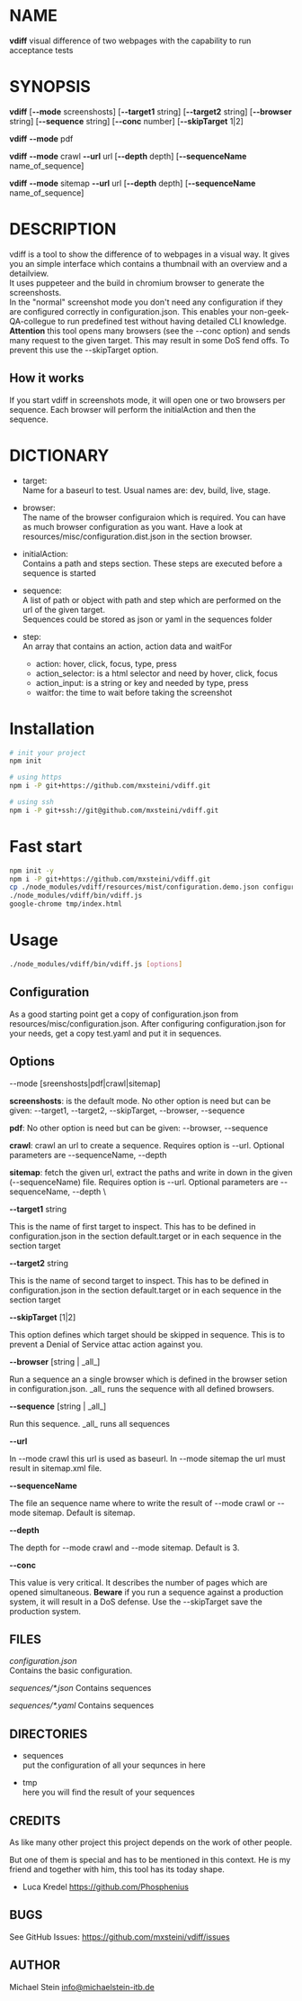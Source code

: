 # NAME

**vdiff** visual difference of two webpages with the capability to run acceptance tests

# SYNOPSIS

**vdiff** [**--mode** screenshosts] [**--target1** string] [**--target2** string] [**--browser** string] [**--sequence** string] [**--conc** number] [**--skipTarget** 1|2]

**vdiff** **--mode** pdf

**vdiff** **--mode** crawl **--url** url [**--depth** depth] [**--sequenceName** name_of_sequence]

**vdiff** **--mode** sitemap **--url** url [**--depth** depth] [**--sequenceName** name_of_sequence]

# DESCRIPTION

vdiff is a tool to show the difference of to webpages in a visual way. It gives you an simple interface which contains a thumbnail with an overview and a detailview. \
It uses puppeteer and the build in chromium browser to generate the screenshosts. \
In the "normal" screenshot mode you don't need any configuration if they are configured correctly in configuration.json. This enables your non-geek-QA-collegue to run predefined test without having detailed CLI knowledge.\
**Attention** this tool opens many browsers (see the --conc option) and sends many request to the given target. This may result in some DoS fend offs. To prevent this use the --skipTarget option.

## How it works

If you start vdiff in screenshots mode, it will open one or two browsers per sequence. Each browser will perform the initialAction and then the sequence.

# DICTIONARY

* target: \
Name for a baseurl to test. Usual names are: dev, build, live, stage.
  
* browser: \
The name of the browser configuraion which is required. You can have as much browser configuration as you want. Have a look at resources/misc/configuration.dist.json in the section browser.

* initialAction: \
Contains a path and steps section. These steps are executed before a sequence is started

* sequence: \
A list of path or object with path and step which are performed on the url of the given target. \
  Sequences could be stored as json or yaml in the sequences folder
  
* step: \
An array that contains an action, action data and waitFor
  * action: hover, click, focus, type, press
  * action_selector: is a html selector and need by hover, click, focus
  * action_input: is a string or key and needed by type, press
  * waitfor: the time to wait before taking the screenshot 

# Installation
```bash
# init your project
npm init

# using https
npm i -P git+https://github.com/mxsteini/vdiff.git

# using ssh
npm i -P git+ssh://git@github.com/mxsteini/vdiff.git
```
# Fast start 

```bash
npm init -y
npm i -P git+https://github.com/mxsteini/vdiff.git
cp ./node_modules/vdiff/resources/mist/configuration.demo.json configuration.json
./node_modules/vdiff/bin/vdiff.js
google-chrome tmp/index.html
```

# Usage
```bash
./node_modules/vdiff/bin/vdiff.js [options]
```

## Configuration
As a good starting point get a copy of configuration.json from resources/misc/configuration.json.
After configuring configuration.json for your needs, get a copy test.yaml and put it in sequences.

## Options

--mode [sreenshosts|pdf|crawl|sitemap]

**screenshosts**: is the default mode. No other option is need but can be given: --target1, --target2, --skipTarget, --browser, --sequence

**pdf**: No other option is need but can be given: --browser, --sequence

**crawl**: crawl an url to create a sequence. Requires option is --url. Optional parameters are --sequenceName, --depth

**sitemap**: fetch the given url, extract the paths and write in down in the given (--sequenceName) file. Requires option is --url. Optional parameters are --sequenceName, --depth \

**--target1** string

This is the name of first target to inspect. This has to be defined in configuration.json in the section default.target or in each sequence in the section target 

**--target2** string

This is the name of second target to inspect. This has to be defined in configuration.json in the section default.target or in each sequence in the section target

**--skipTarget** [1|2]

This option defines which target should be skipped in sequence. This is to prevent a Denial of Service attac action against you. 

**--browser** [string | \_all_]

Run a sequence an a single browser which is defined in the browser setion in configuration.json. \_all_ runs the sequence with all defined browsers.  

**--sequence** [string | \_all_]

Run this sequence. \_all_ runs all sequences

**--url**

In --mode crawl this url is used as baseurl. In --mode sitemap the url must result in sitemap.xml file.

**--sequenceName**

The file an sequence name where to write the result of --mode crawl or --mode sitemap. Default is sitemap.

**--depth**

The depth for --mode crawl and --mode sitemap. Default is 3.

**--conc**

This value is very critical. It describes the number of pages which are opened simultaneous. **Beware** if you run a sequence against a production system, it will result in a DoS defense. Use the --skipTarget save the production system.

## FILES

*configuration.json*\
Contains the basic configuration. 

*sequences/\*.json*
Contains sequences

*sequences/\*.yaml*
Contains sequences

## DIRECTORIES

* sequences \
put the configuration of all your sequnces in here
  
* tmp \
here you will find the result of your sequences
  

## CREDITS

As like many other project this project depends on the work of other people.

But one of them is special and has to be mentioned in this context. He is my friend and together with him, this tool has its today shape.

* Luca Kredel <https://github.com/Phosphenius>


## BUGS

See GitHub Issues: <https://github.com/mxsteini/vdiff/issues>

## AUTHOR

Michael Stein <info@michaelstein-itb.de>

